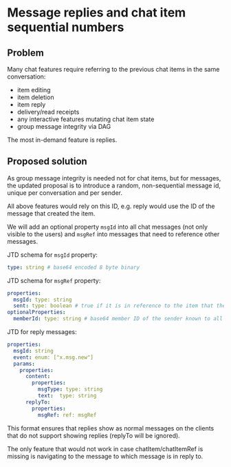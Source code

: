 # Message replies and chat item sequential numbers

## Problem

Many chat features require referring to the previous chat items in the same conversation:

- item editing
- item deletion
- item reply
- delivery/read receipts
- any interactive features mutating chat item state
- group message integrity via DAG

The most in-demand feature is replies.

## Proposed solution

As group message integrity is needed not for chat items, but for messages, the updated proposal is to introduce a random, non-sequential message id, unique per conversation and per sender.

All above features would rely on this ID, e.g. reply would use the ID of the message that created the item.

We will add an optional property `msgId` into all chat messages (not only visible to the users) and `msgRef` into messages that need to reference other messages.

JTD schema for `msgId` property:

```yaml
type: string # base64 encoded 8 byte binary
```

JTD schema for `msgRef` property:

```yaml
properties:
  msgId: type: string
  sent: type: boolean # true if it is in reference to the item that the sender of the message originally sent, false for references to received items
optionalProperties:
  memberId: type: string # base64 member ID of the sender known to all group members for group chats
```

JTD for reply messages:

```yaml
properties:
  msgId: string
  event: enum: ["x.msg.new"]
  params:
    properties:
      content:
        properties:
          msgType: type: string
          text:  type: string
      replyTo:
        properties:
          msgRef: ref: msgRef
```

This format ensures that replies show as normal messages on the clients that do not support showing replies (replyTo will be ignored).

The only feature that would not work in case chatItem/chatItemRef is missing is navigating to the message to which message is in reply to.
